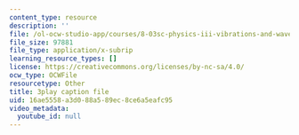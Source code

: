 ```yaml
---
content_type: resource
description: ''
file: /ol-ocw-studio-app/courses/8-03sc-physics-iii-vibrations-and-waves-fall-2016/16ae5558a3d088a589ec8ce6a5eafc95_mqhO9GT8hD4.srt
file_size: 97881
file_type: application/x-subrip
learning_resource_types: []
license: https://creativecommons.org/licenses/by-nc-sa/4.0/
ocw_type: OCWFile
resourcetype: Other
title: 3play caption file
uid: 16ae5558-a3d0-88a5-89ec-8ce6a5eafc95
video_metadata:
  youtube_id: null
---
```

